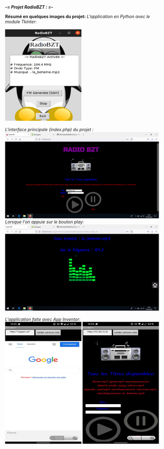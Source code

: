 *__-=                 Projet RadioBZT :                 =-__*

__Résumé en quelques images du projet:__
*L'application en Python avec le module Tkinter:*
<br><br><img src="https://raw.githubusercontent.com/rbzt77/NSI_Projet/main/src/img/app_python.png" width="250" height="300"><br><br>
*L'interface principale (index.php) du projet :*
<br>
<img src="https://github.com/rbzt77/NSI_Projet/blob/fbbee85a6e6f8a4331ce4b70d130d70d70fcb026/src/img/PageAccueil.png">
<br>
*Lorsque l'on appuie sur le bouton play:*
<br>
<img src="https://github.com/rbzt77/NSI_Projet/blob/2d92681ce9ec352411230f959cdc772a906639c2/src/img/Play.png">
<br><br>
*L'application faite avec App Inventor:*
<br>
<img src="https://raw.githubusercontent.com/rbzt77/NSI_Projet/main/src/img/rn_image_picker_lib_temp_568f8256-b7fd-4b45-90bb-4bd46d9660ac.jpg" width="250" height="400">
<img src="https://github.com/rbzt77/NSI_Projet/blob/e9fb39218ca421b1485b8ccda23bdbd88844a5de/src/img/appInventor.jpg" width="250" height="400">
